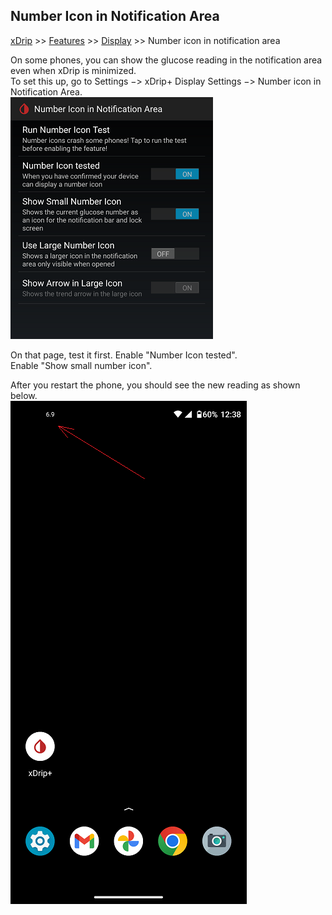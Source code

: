 ## Number Icon in Notification Area
[xDrip](../../README.md) >> [Features](../Features_page) >> [Display](./Display) >> Number icon in notification area  
  
On some phones, you can show the glucose reading in the notification area even when xDrip is minimized.  
To set this up, go to Settings &#8722;> xDrip+ Display Settings &#8722;> Number icon in Notification Area.  
![](./images/Menu_NumIconNotifArea.png)  
  
On that page, test it first.  Enable "Number Icon tested".  
Enable "Show small number icon".  
  
After you restart the phone, you should see the new reading as shown below.  
![](./images/NumIconNotArea.png)  
  
  
